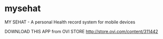 mysehat
=======

MY SEHAT - A personal Health record system for mobile devices

DOWNLOAD THIS APP from OVI STORE
http://store.ovi.com/content/311442
